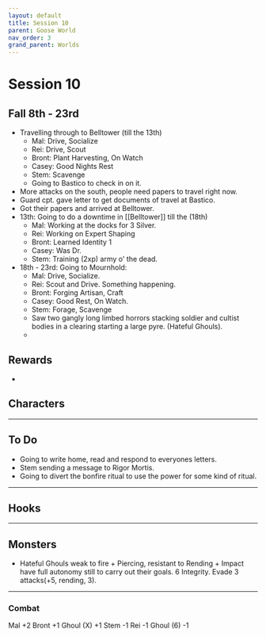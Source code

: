```yaml
---
layout: default
title: Session 10
parent: Goose World
nav_order: 3
grand_parent: Worlds
---
```

# Session 10

## Fall 8th - 23rd
* Travelling through to Belltower (till the 13th)
	* Mal: Drive, Socialize
	* Rei: Drive, Scout
	* Bront: Plant Harvesting, On Watch
	* Casey: Good Nights Rest
	* Stem: Scavenge
	* Going to Bastico to check in on it.
* More attacks on the south, people need papers to travel right now.
* Guard cpt. gave letter to get documents of travel at Bastico.
* Got their papers and arrived at Belltower.
* 13th: Going to do a downtime in [[Belltower]] till the (18th)
	* Mal: Working at the docks for 3 Silver.
	* Rei: Working on Expert Shaping
	* Bront: Learned Identity 1
	* Casey: Was Dr.
	* Stem: Training (2xp) army o' the dead. 
* 18th - 23rd: Going to Mournhold:
	* Mal: Drive, Socialize.
	* Rei: Scout and Drive. Something happening.
	* Bront: Forging Artisan, Craft
	* Casey: Good Rest, On Watch.
	* Stem: Forage, Scavenge
	* Saw two gangly long limbed horrors stacking soldier and cultist bodies in a clearing starting a large pyre. (Hateful Ghouls).
	* 


## Rewards
* 

## Characters

 ---

## To Do
* Going to write home, read and respond to everyones letters.
* Stem sending a message to Rigor Mortis.
* Going to divert the bonfire ritual to use the power for some kind of ritual.


---

## Hooks

---

## Monsters
* Hateful Ghouls weak to fire + Piercing, resistant to Rending + Impact have full autonomy still to carry out their goals. 6 Integrity. Evade 3 attacks(+5, rending, 3).


---

### Combat
Mal +2
Bront +1
Ghoul (X) +1
Stem -1
Rei -1
Ghoul (6) -1

